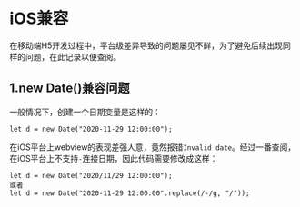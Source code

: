 # iOS兼容
在移动端H5开发过程中，平台级差异导致的问题屡见不鲜，为了避免后续出现同样的问题，在此记录以便查阅。
## 1.new Date()兼容问题
一般情况下，创建一个日期变量是这样的：
```
let d = new Date("2020-11-29 12:00:00");
```
在iOS平台上webview的表现差强人意，竟然报错`Invalid date`。经过一番查阅，在iOS平台上不支持`-`连接日期，因此代码需要修改成这样：
```
let d = new Date("2020/11/29 12:00:00");
或者
let d = new Date("2020-11-29 12:00:00".replace(/-/g, "/"));
```